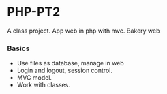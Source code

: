 # PHP-PT2
A class project. App web in php with mvc. Bakery web

### Basics
- Use files as database, manage in web
- Login and logout, session control.
- MVC model.
- Work with classes.
